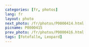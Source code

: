 ```yaml
---
categories: [fr, photos]
lang: fr
layout: photo
next_photo: /fr/photos/P0000414.html
picname: P0000415
prev_photo: /fr/photos/P0000416.html
tags: [Fotofalle, Leopard]
---
```

